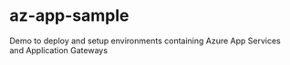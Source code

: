 # az-app-sample
Demo to deploy and setup environments containing Azure App Services and Application Gateways
